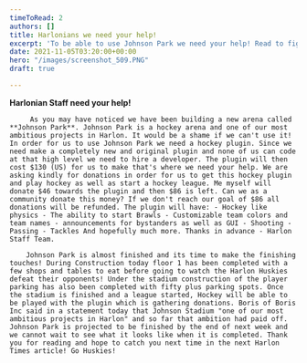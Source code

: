 ```yaml
---
timeToRead: 2
authors: []
title: Harlonians we need your help!
excerpt: 'To be able to use Johnson Park we need your help! Read to figure out how! '
date: 2021-11-05T03:20:00+00:00
hero: "/images/screenshot_509.PNG"
draft: true

---
```

**Harlonian Staff need your help!**

         As you may have noticed we have been building a new arena called **Johnson Park**. Johnson Park is a hockey arena and one of our most ambitious projects in Harlon. It would be a shame if we can't use it! In order for us to use Johnson Park we need a hockey plugin. Since we need make a completely new and original plugin and none of us can code at that high level we need to hire a developer. The plugin will then cost $130 (US) for us to make that's where we need your help. We are asking kindly for donations in order for us to get this hockey plugin and play hockey as well as start a hockey league. Me myself will donate $46 towards the plugin and then $86 is left. Can we as a community donate this money? If we don't reach our goal of $86 all donations will be refunded. The plugin will have: - Hockey like physics - The ability to start Brawls - Customizable team colors and team names - announcements for bystanders as well as GUI - Shooting - Passing - Tackles And hopefully much more. Thanks in advance - Harlon Staff Team.

        Johnson Park is almost finished and its time to make the finishing touches! During Construction today floor 1 has been completed with a few shops and tables to eat before going to watch the Harlon Huskies defeat their opponents! Under the stadium construction of the player parking has also been completed with fifty plus parking spots. Once the stadium is finished and a league started, Hockey will be able to be played with the plugin which is gathering donations. Boris of Boris Inc said in a statement today that Johnson Stadium "one of our most ambitious projects in Harlon" and so far that ambition had paid off. Johnson Park is projected to be finished by the end of next week and we cannot wait to see what it looks like when it is completed. Thank you for reading and hope to catch you next time in the next Harlon Times article! Go Huskies!
